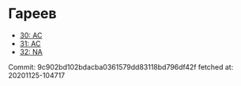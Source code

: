 # Гареев
- [30: AC](30.md)
- [31: AC](31.md)
- [32: NA](32.md)

Commit: 9c902bd102bdacba0361579dd83118bd796df42f
 fetched at: 20201125-104717
